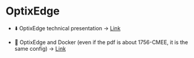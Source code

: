 # OptixEdge

- ⬇️ OptixEdge technical presentation → [Link](https://github.com/massimovar/LearningFTOptix/blob/main/pdf/OptixEdge_Technical_Presentation.pdf)

- 🐳 OptixEdge and Docker (even if the pdf is about 1756-CMEE, it is the same config) → [Link](https://github.com/massimovar/LearningFTOptix/blob/main/pdf/Usage_of_Docker_and_Portainer_on_the_1756-CMEE.pdf)
